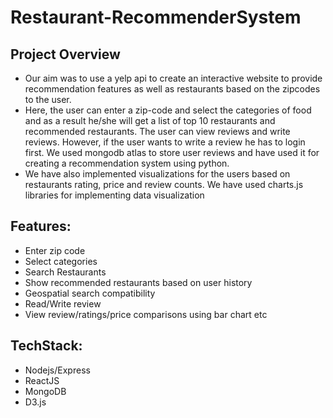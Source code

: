 # Restaurant-RecommenderSystem

## Project Overview
- Our aim was to use a yelp api to create an interactive website to provide recommendation features as well as restaurants based on the zipcodes to the user.
- Here, the user can enter a zip-code and select the categories of food and as a result he/she will get a list of top 10 restaurants and recommended restaurants. The user can
view reviews and write reviews. However, if the user wants to write a review he has to login first. We used mongodb atlas to store user reviews and have used it for creating a
recommendation system using python.
- We have also implemented visualizations for the users based on restaurants rating, price and review counts. We have used charts.js libraries for implementing data visualization

## Features:
- Enter zip code
- Select categories
- Search Restaurants
- Show recommended restaurants based on user history
- Geospatial search compatibility
- Read/Write review
- View review/ratings/price comparisons using bar chart etc

## TechStack:
- Nodejs/Express
- ReactJS
- MongoDB
- D3.js

